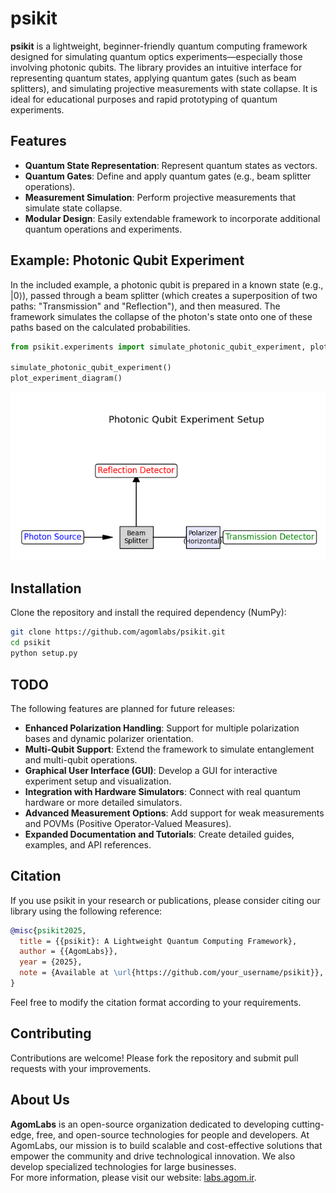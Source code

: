 # psikit

**psikit** is a lightweight, beginner-friendly quantum computing framework designed for simulating quantum optics experiments—especially those involving photonic qubits. The library provides an intuitive interface for representing quantum states, applying quantum gates (such as beam splitters), and simulating projective measurements with state collapse. It is ideal for educational purposes and rapid prototyping of quantum experiments.

## Features

- **Quantum State Representation**: Represent quantum states as vectors.
- **Quantum Gates**: Define and apply quantum gates (e.g., beam splitter operations).
- **Measurement Simulation**: Perform projective measurements that simulate state collapse.
- **Modular Design**: Easily extendable framework to incorporate additional quantum operations and experiments.

## Example: Photonic Qubit Experiment

In the included example, a photonic qubit is prepared in a known state (e.g., |0⟩), passed through a beam splitter (which creates a superposition of two paths: "Transmission" and "Reflection"), and then measured. The framework simulates the collapse of the photon's state onto one of these paths based on the calculated probabilities.

```py
from psikit.experiments import simulate_photonic_qubit_experiment, plot_experiment_diagram

simulate_photonic_qubit_experiment()
plot_experiment_diagram()
```
![Figure](./example.png)

## Installation

Clone the repository and install the required dependency (NumPy):

```bash
git clone https://github.com/agomlabs/psikit.git
cd psikit
python setup.py
```

## TODO

The following features are planned for future releases:

- **Enhanced Polarization Handling**: Support for multiple polarization bases and dynamic polarizer orientation.
- **Multi-Qubit Support**: Extend the framework to simulate entanglement and multi-qubit operations.
- **Graphical User Interface (GUI)**: Develop a GUI for interactive experiment setup and visualization.
- **Integration with Hardware Simulators**: Connect with real quantum hardware or more detailed simulators.
- **Advanced Measurement Options**: Add support for weak measurements and POVMs (Positive Operator-Valued Measures).
- **Expanded Documentation and Tutorials**: Create detailed guides, examples, and API references.


## Citation
If you use psikit in your research or publications, please consider citing our library using the following reference:
```bibtex
@misc{psikit2025,
  title = {{psikit}: A Lightweight Quantum Computing Framework},
  author = {{AgomLabs}},
  year = {2025},
  note = {Available at \url{https://github.com/your_username/psikit}},
}
```
Feel free to modify the citation format according to your requirements.

## Contributing
Contributions are welcome! Please fork the repository and submit pull requests with your improvements.

## About Us
**AgomLabs** is an open-source organization dedicated to developing cutting-edge, free, and open-source technologies for people and developers. At AgomLabs, our mission is to build scalable and cost-effective solutions that empower the community and drive technological innovation. We also develop specialized technologies for large businesses.  
For more information, please visit our website: [labs.agom.ir](https://labs.agom.ir).
